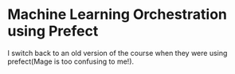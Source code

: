 # Machine Learning Orchestration using Prefect

I switch back to an old version of the course when they were using prefect(Mage is too confusing to me!).